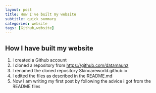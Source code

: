 ```yaml
---
layout: post
title: How I've built my website 
subtitle: quick summary
categories: website
tags: [Github,website]
---
```


## How I have built my website

1. I created a Github account
2. I cloned  a repository from https://github.com/datamaunz
3. I renamed the cloned repository Skincareworld.github.io
4. I edited the files as described in the README.md
5. Now I am writing my first post by following the advice i got from the README files
